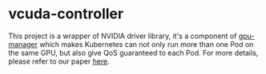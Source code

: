 # vcuda-controller

This project is a wrapper of NVIDIA driver library, it's a component of [gpu-manager](https://github.com/tkestack/gpu-manager) which
makes Kubernetes can not only run more than one Pod on the same GPU, but also give QoS guaranteed to each Pod. For more details, please
refer to our paper [here](https://ieeexplore.ieee.org/abstract/document/8672318).
